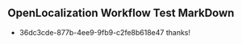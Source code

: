 ## OpenLocalization Workflow Test MarkDown
* 36dc3cde-877b-4ee9-9fb9-c2fe8b618e47 thanks!

<!--HONumber=Aug16_HO1-->


